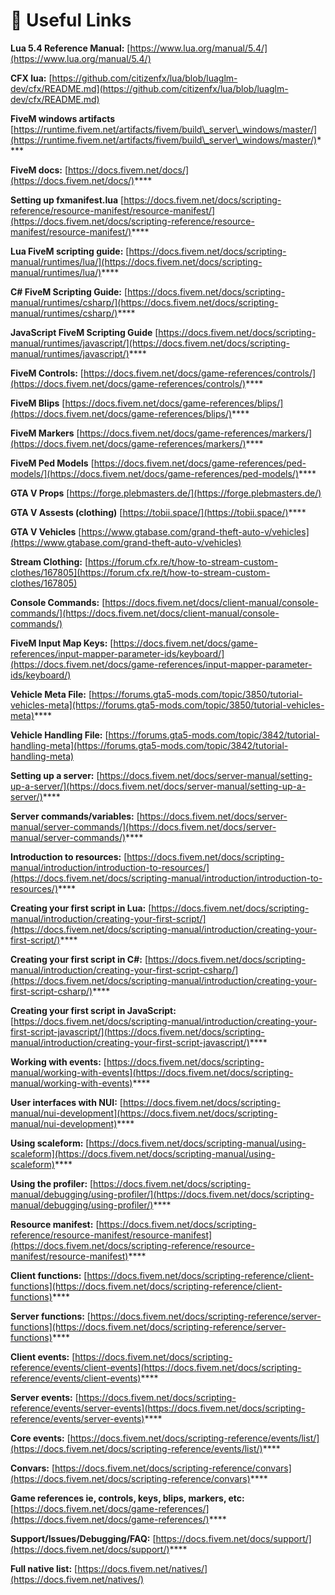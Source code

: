 # 🔗 Useful Links

**Lua 5.4 Reference Manual:** [https://www.lua.org/manual/5.4/](https://www.lua.org/manual/5.4/)

**CFX lua:** [https://github.com/citizenfx/lua/blob/luaglm-dev/cfx/README.md](https://github.com/citizenfx/lua/blob/luaglm-dev/cfx/README.md)

**FiveM windows artifacts** [https://runtime.fivem.net/artifacts/fivem/build\_server\_windows/master/](https://runtime.fivem.net/artifacts/fivem/build\_server\_windows/master/)****

**FiveM docs:** [https://docs.fivem.net/docs/](https://docs.fivem.net/docs/)****

**Setting up fxmanifest.lua** [https://docs.fivem.net/docs/scripting-reference/resource-manifest/resource-manifest/](https://docs.fivem.net/docs/scripting-reference/resource-manifest/resource-manifest/)****

**Lua FiveM scripting guide:** [https://docs.fivem.net/docs/scripting-manual/runtimes/lua/](https://docs.fivem.net/docs/scripting-manual/runtimes/lua/)****

**C# FiveM Scripting Guide:** [https://docs.fivem.net/docs/scripting-manual/runtimes/csharp/](https://docs.fivem.net/docs/scripting-manual/runtimes/csharp/)****

**JavaScript FiveM Scripting Guide** [https://docs.fivem.net/docs/scripting-manual/runtimes/javascript/](https://docs.fivem.net/docs/scripting-manual/runtimes/javascript/)****

**FiveM Controls:** [https://docs.fivem.net/docs/game-references/controls/](https://docs.fivem.net/docs/game-references/controls/)****

**FiveM Blips** [https://docs.fivem.net/docs/game-references/blips/](https://docs.fivem.net/docs/game-references/blips/)****

**FiveM Markers** [https://docs.fivem.net/docs/game-references/markers/](https://docs.fivem.net/docs/game-references/markers/)****

**FiveM Ped Models** [https://docs.fivem.net/docs/game-references/ped-models/](https://docs.fivem.net/docs/game-references/ped-models/)****

**GTA V Props** [https://forge.plebmasters.de/](https://forge.plebmasters.de/)

**GTA V Assests (clothing)** [https://tobii.space/](https://tobii.space/)****

**GTA V Vehicles** [https://www.gtabase.com/grand-theft-auto-v/vehicles](https://www.gtabase.com/grand-theft-auto-v/vehicles)

**Stream Clothing:** [https://forum.cfx.re/t/how-to-stream-custom-clothes/167805](https://forum.cfx.re/t/how-to-stream-custom-clothes/167805)

**Console Commands:** [https://docs.fivem.net/docs/client-manual/console-commands/](https://docs.fivem.net/docs/client-manual/console-commands/)

**FiveM Input Map Keys:** [https://docs.fivem.net/docs/game-references/input-mapper-parameter-ids/keyboard/](https://docs.fivem.net/docs/game-references/input-mapper-parameter-ids/keyboard/)

**Vehicle Meta File:** [https://forums.gta5-mods.com/topic/3850/tutorial-vehicles-meta](https://forums.gta5-mods.com/topic/3850/tutorial-vehicles-meta)****

**Vehicle Handling File:** [https://forums.gta5-mods.com/topic/3842/tutorial-handling-meta](https://forums.gta5-mods.com/topic/3842/tutorial-handling-meta)

**Setting up a server:** [https://docs.fivem.net/docs/server-manual/setting-up-a-server/](https://docs.fivem.net/docs/server-manual/setting-up-a-server/)****

**Server commands/variables:** [https://docs.fivem.net/docs/server-manual/server-commands/](https://docs.fivem.net/docs/server-manual/server-commands/)****

**Introduction to resources:** [https://docs.fivem.net/docs/scripting-manual/introduction/introduction-to-resources/](https://docs.fivem.net/docs/scripting-manual/introduction/introduction-to-resources/)****

**Creating your first script in Lua:** [https://docs.fivem.net/docs/scripting-manual/introduction/creating-your-first-script/](https://docs.fivem.net/docs/scripting-manual/introduction/creating-your-first-script/)****

**Creating your first script in C#:** [https://docs.fivem.net/docs/scripting-manual/introduction/creating-your-first-script-csharp/](https://docs.fivem.net/docs/scripting-manual/introduction/creating-your-first-script-csharp/)****

**Creating your first script in JavaScript:** [https://docs.fivem.net/docs/scripting-manual/introduction/creating-your-first-script-javascript/](https://docs.fivem.net/docs/scripting-manual/introduction/creating-your-first-script-javascript/)****

**Working with events:** [https://docs.fivem.net/docs/scripting-manual/working-with-events](https://docs.fivem.net/docs/scripting-manual/working-with-events)****

**User interfaces with NUI:** [https://docs.fivem.net/docs/scripting-manual/nui-development](https://docs.fivem.net/docs/scripting-manual/nui-development)****

**Using scaleform:** [https://docs.fivem.net/docs/scripting-manual/using-scaleform](https://docs.fivem.net/docs/scripting-manual/using-scaleform)****

**Using the profiler:** [https://docs.fivem.net/docs/scripting-manual/debugging/using-profiler/](https://docs.fivem.net/docs/scripting-manual/debugging/using-profiler/)****

**Resource manifest:** [https://docs.fivem.net/docs/scripting-reference/resource-manifest/resource-manifest](https://docs.fivem.net/docs/scripting-reference/resource-manifest/resource-manifest)****

**Client functions:** [https://docs.fivem.net/docs/scripting-reference/client-functions](https://docs.fivem.net/docs/scripting-reference/client-functions)****

**Server functions:** [https://docs.fivem.net/docs/scripting-reference/server-functions](https://docs.fivem.net/docs/scripting-reference/server-functions)****

**Client events:** [https://docs.fivem.net/docs/scripting-reference/events/client-events](https://docs.fivem.net/docs/scripting-reference/events/client-events)****

**Server events:** [https://docs.fivem.net/docs/scripting-reference/events/server-events](https://docs.fivem.net/docs/scripting-reference/events/server-events)****

**Core events:** [https://docs.fivem.net/docs/scripting-reference/events/list/](https://docs.fivem.net/docs/scripting-reference/events/list/)****

**Convars:** [https://docs.fivem.net/docs/scripting-reference/convars](https://docs.fivem.net/docs/scripting-reference/convars)****

**Game references ie, controls, keys, blips, markers, etc:** [https://docs.fivem.net/docs/game-references/](https://docs.fivem.net/docs/game-references/)****

**Support/Issues/Debugging/FAQ:** [https://docs.fivem.net/docs/support/](https://docs.fivem.net/docs/support/)****

**Full native list:** [https://docs.fivem.net/natives/](https://docs.fivem.net/natives/)